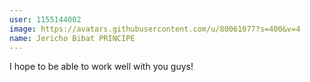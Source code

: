 ```yaml
---
user: 1155144002
image: https://avatars.githubusercontent.com/u/80061077?s=400&v=4
name: Jericho Bibat PRINCIPE
---
```

I hope to be able to work well with you guys!
